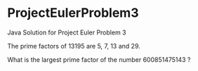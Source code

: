 # ProjectEulerProblem3
Java Solution for Project Euler Problem 3

The prime factors of 13195 are 5, 7, 13 and 29.

What is the largest prime factor of the number 600851475143 ?
